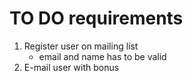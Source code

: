 # TO DO requirements

1. Register user on mailing list
    - email and name has to be valid
2. E-mail user with bonus

